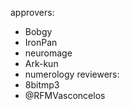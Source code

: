 approvers:
  - Bobgy
  - IronPan
  - neuromage
  - Ark-kun
  - numerology
reviewers:
  - 8bitmp3
  - @RFMVasconcelos
